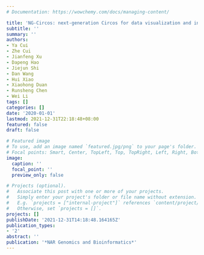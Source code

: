 ```yaml
---
# Documentation: https://wowchemy.com/docs/managing-content/

title: 'NG-Circos: next-generation Circos for data visualization and interpretation'
subtitle: ''
summary: ''
authors:
- Ya Cui
- Zhe Cui
- Jianfeng Xu
- Dapeng Hao
- Jiejun Shi
- Dan Wang
- Hui Xiao
- Xiaohong Duan
- Runsheng Chen
- Wei Li
tags: []
categories: []
date: '2020-01-01'
lastmod: 2021-12-31T22:18:48+08:00
featured: false
draft: false

# Featured image
# To use, add an image named `featured.jpg/png` to your page's folder.
# Focal points: Smart, Center, TopLeft, Top, TopRight, Left, Right, BottomLeft, Bottom, BottomRight.
image:
  caption: ''
  focal_point: ''
  preview_only: false

# Projects (optional).
#   Associate this post with one or more of your projects.
#   Simply enter your project's folder or file name without extension.
#   E.g. `projects = ["internal-project"]` references `content/project/deep-learning/index.md`.
#   Otherwise, set `projects = []`.
projects: []
publishDate: '2021-12-31T14:18:48.164165Z'
publication_types:
- '2'
abstract: ''
publication: '*NAR Genomics and Bioinformatics*'
---
```


